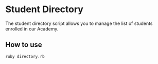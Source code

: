 # Student Directory #

The student directory script allows you to manage the list of students enrolled in our Academy.

## How to use ##

```shell
ruby directory.rb
```
